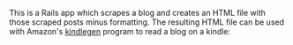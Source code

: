 This is a Rails app which scrapes a blog and creates an HTML file with
those scraped posts minus formatting. The resulting HTML file can be used
with Amazon's [kindlegen](http://www.amazon.com/gp/feature.html?ie=UTF8&docId=1000765211) program to read a blog on a kindle:

